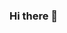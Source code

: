 ### Hi there 👋

<!--
**LucasSBottini/LucasSBottini** is a ✨ _special_ ✨ repository because its `README.md` (this file) appears on your GitHub profile.

Here are some ideas to get you started:

- 🔭 Atualmente sou eletricista industrial
- 🌱 Estou estudando automação industrial
- 🤔 Procuro ajuda com linguagem de programação
- 😄 Pronouns: Lucas
- ⚡ Fun fact: curioso
-->
